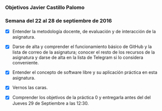 ### Objetivos Javier Castillo Palomo
### Semana del 22 al 28 de septiembre de 2016
- [X] Entender la metodología docente, de evaluación y de interacción de la asignatura.

- [X] Darse de alta y comprender el funcionamiento básico de GitHub y la lista de correo de la asignatura; conocer el resto de los recursos de la asignatura y darse de alta en la lista de Telegram si lo considera conveniente.

- [X] Entender el concepto de software libre y su aplicación práctica en esta asignatura.

- [X] Vernos las caras.

- [X] Comprender los objetivos de la práctica 0 y entregarla antes del del Jueves 29 de Septiembre a las 12:30.

